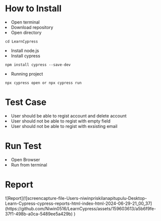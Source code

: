 <h1> How to Install </h1>
<u></u>
<li>Open terminal</li>
<li>Download repository</li>
<li>Open directory <pre><code>cd LearnCypress</code></pre> </li>
<li>Install node.js</li>
<li>Install cypress</li>
   <pre><code>npm install cypress --save-dev</code></pre>
<li>Running project</li>
   <pre><code>npx cypress open or npx cypress run</code></pre>

<h1> Test Case </h1>
<u></u>
<li>User should be able to regist account and delete account</li>
<li>User should not be able to regist with empty field</li>
<li>User should not be able to regist with exsisting email</li>

<h1> Run Test </h1>
<u></u>
<li> Open Browser</li>


<li>Run from terminal</li>


<h1> Report </h1>
<u></u>
![Report](![screencapture-file-Users-niwinpriskilanapitupulu-Desktop-Learn-Cypress-cypress-reports-html-index-html-2024-06-29-21_00_37](https://github.com/Niwin0516/LearnCypress/assets/159603613/a5b6f9fe-37f1-498b-a0ca-5489ee5a429b)
)


